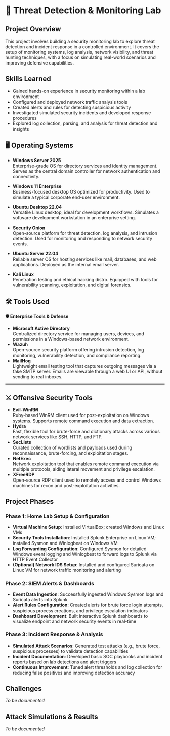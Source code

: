 # 🚨 Threat Detection & Monitoring Lab

## Project Overview
This project involves building a security monitoring lab to explore threat detection and incident response in a controlled environment. It covers the setup of monitoring systems, log analysis, network visibility, and threat hunting techniques, with a focus on simulating real-world scenarios and improving defensive capabilities.


## Skills Learned
- Gained hands-on experience in security monitoring within a lab environment
- Configured and deployed network traffic analysis tools
- Created alerts and rules for detecting suspicious activity
- Investigated simulated security incidents and developed response procedures
- Explored log collection, parsing, and analysis for threat detection and insights


## 🖥️ Operating Systems
- **Windows Server 2025**  
  Enterprise-grade OS for directory services and identity management. Serves as the central domain controller for network authentication and connectivity.

- **Windows 11 Enterprise**  
  Business-focused desktop OS optimized for productivity. Used to simulate a typical corporate end-user environment.
- **Ubuntu Desktop 22.04**  
  Versatile Linux desktop, ideal for development workflows. Simulates a software development workstation in an enterprise setting.
- **Security Onion**  
  Open-source platform for threat detection, log analysis, and intrusion detection. Used for monitoring and responding to network security events.
- **Ubuntu Server 22.04**  
  Reliable server OS for hosting services like mail, databases, and web applications. Deployed as the internal email server.
- **Kali Linux**  
  Penetration testing and ethical hacking distro. Equipped with tools for vulnerability scanning, exploitation, and digital forensics.

## 🛠️ Tools Used
  **🛡️ Enterprise Tools & Defense**
- **Microsoft Active Directory**  
  Centralized directory service for managing users, devices, and permissions in a Windows-based network environment.
- **Wazuh**  
  Open-source security platform offering intrusion detection, log monitoring, vulnerability detection, and compliance reporting.
- **MailHog**  
  Lightweight email testing tool that captures outgoing messages via a fake SMTP server. Emails are viewable through a web UI or API, without sending to real inboxes.

---

## ⚔️ Offensive Security Tools
- **Evil-WinRM**  
  Ruby-based WinRM client used for post-exploitation on Windows systems. Supports remote command execution and data extraction.
- **Hydra**  
  Fast, flexible tool for brute-force and dictionary attacks across various network services like SSH, HTTP, and FTP.
- **SecLists**  
  Curated collection of wordlists and payloads used during reconnaissance, brute-forcing, and exploitation stages.
- **NetExec**  
  Network exploitation tool that enables remote command execution via multiple protocols, aiding lateral movement and privilege escalation.
- **XFreeRDP**  
  Open-source RDP client used to remotely access and control Windows machines for recon and post-exploitation activities.


## Project Phases

### Phase 1: Home Lab Setup & Configuration
- **Virtual Machine Setup**: Installed VirtualBox; created Windows and Linux VMs
- **Security Tools Installation**: Installed Splunk Enterprise on Linux VM; installed Sysmon and Winlogbeat on Windows VM
- **Log Forwarding Configuration**: Configured Sysmon for detailed Windows event logging and Winlogbeat to forward logs to Splunk via HTTP Event Collector
- **(Optional) Network IDS Setup**: Installed and configured Suricata on Linux VM for network traffic monitoring and alerting

### Phase 2: SIEM Alerts & Dashboards
- **Event Data Ingestion**: Successfully ingested Windows Sysmon logs and Suricata alerts into Splunk
- **Alert Rules Configuration**: Created alerts for brute force login attempts, suspicious process creations, and privilege escalation indicators
- **Dashboard Development**: Built interactive Splunk dashboards to visualize endpoint and network security events in real-time

### Phase 3: Incident Response & Analysis
- **Simulated Attack Scenarios**: Generated test attacks (e.g., brute force, suspicious processes) to validate detection capabilities
- **Incident Documentation**: Developed basic SOC playbooks and incident reports based on lab detections and alert triggers
- **Continuous Improvement**: Tuned alert thresholds and log collection for reducing false positives and improving detection accuracy

## Challenges
*To be documented*

## Attack Simulations & Results
*To be documented*
